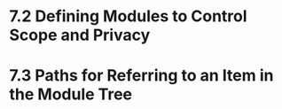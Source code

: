 # 7.2 Defining Modules to Control Scope and Privacy
# 7.3 Paths for Referring to an Item in the Module Tree
